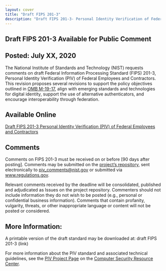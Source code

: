 ```yaml
---
layout: cover
title: "Draft FIPS 201-3"
description: "Draft FIPS 201-3- Personal Identity Verification of Federal Employees and Contractors"
---
```

<section class="home home-title" markdown="1">

# Draft FIPS 201-3 Available for Public Comment


</section>

<section class="home home-about" markdown="1">
<div class="section-container" markdown="1">

## Posted: July XX, 2020

The National Institute of Standards and Technology (NIST) requests comments on draft Federal Information Processing Standard (FIPS) 201-3, Personal Identity Verification (PIV) of Federal Employees and Contractors. This revision proposes several revisions to support the policy objectives outlined in [OMB M-19-17](https://www.whitehouse.gov/wp-content/uploads/2019/05/M-19-17.pdf), align with emerging standards and technologies for digital identity, support the use of alternative authenticators, and encourage interoperability through federation.

## Available Online

[Draft FIPS 201-3 Personal Identity Verification (PIV) of Federal Employees and Contractors](https://pages.nist.gov/FIPS201)

## Comments
Comments on FIPS 201-3 must be received on or before [90 days after posting].  Comments may be submitted on the [project’s repository](https://github.com/usnistgov/FIPS201/issues), sent electronically to piv_comments@nist.gov  or submitted via www.regulations.gov.

Relevant comments received by the deadline will be consolidated, published and adjudicated as Issues on the project repository.  Commenters should not include information they do not wish to be posted (e.g., personal or confidential business information). Comments that contain profanity, vulgarity, threats, or other inappropriate language or content will not be posted or considered.

## More Information:
A printable version of the draft standard may be downloaded at: draft FIPS 201-3 (link)

For more information about the PIV standard and associated technical guidelines, see the [PIV Project Page](https://csrc.nist.gov/Projects/PIV/) on the [Computer Security Resource Center](https://csrc.nist.gov).



